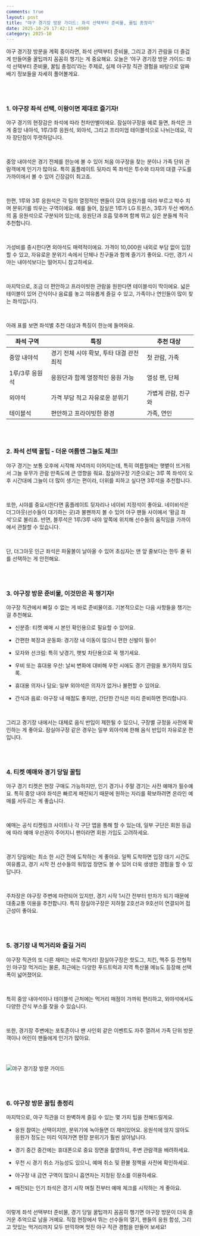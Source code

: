 ```yaml
---
comments: true
layout: post
title: "야구 경기장 방문 가이드: 좌석 선택부터 준비물, 꿀팁 총정리"
date: 2025-10-29 17:42:13 +0900
category: 2025-10
---
```


야구 경기장 방문을 계획 중이라면, 좌석 선택부터 준비물, 그리고 경기 관람을 더 즐겁게 만들어줄 꿀팁까지 꼼꼼히 챙기는 게 중요해요. 오늘은 ‘야구 경기장 방문 가이드: 좌석 선택부터 준비물, 꿀팁 총정리’라는 주제로, 실제 야구장 직관 경험을 바탕으로 알짜배기 정보들을 자세히 풀어볼게요.

<br><br>

### 1. 야구장 좌석 선택, 이왕이면 제대로 즐기자!

야구 경기의 현장감은 좌석에 따라 천차만별이에요. 잠실야구장을 예로 들면, 좌석은 크게 중앙 내야석, 1루/3루 응원석, 외야석, 그리고 프리미엄 테이블석으로 나뉘는데요, 각자 장단점이 뚜렷하답니다.

<br>

중앙 내야석은 경기 전체를 한눈에 볼 수 있어 처음 야구장을 찾는 분이나 가족 단위 관람객에게 인기가 많아요. 특히 홈플레이트 뒷자리 쪽 좌석은 투수와 타자의 대결 구도를 가까이에서 볼 수 있어 긴장감이 최고죠.

<br>

한편, 1루와 3루 응원석은 각 팀의 열정적인 팬들이 모여 응원가를 따라 부르고 박수 치며 분위기를 띄우는 구역이에요. 예를 들어, 잠실은 1루가 LG 트윈스, 3루가 두산 베어스의 홈 응원석으로 구분되어 있는데, 응원단과 호흡 맞추며 함께 뛰고 싶은 분들께 적극 추천합니다.

<br>

가성비를 중시한다면 외야석도 매력적이에요. 가격이 10,000원 내외로 부담 없이 입장할 수 있고, 자유로운 분위기 속에서 단체나 친구들과 함께 즐기기 좋아요. 다만, 경기 시야는 내야석보다는 떨어지니 참고하세요.

<br>

마지막으로, 조금 더 편안하고 프라이빗한 관람을 원한다면 테이블석이 딱이에요. 넓은 테이블이 있어 간식이나 음료를 놓고 여유롭게 즐길 수 있고, 가족이나 연인들이 많이 찾는 좌석입니다.

<br>

아래 표를 보면 좌석별 추천 대상과 특징이 한눈에 들어와요.

|좌석 구역|특징|추천 대상|
|--|--|--|
|중앙 내야석|경기 전체 시야 확보, 투타 대결 관전 최적|첫 관람, 가족|
|1루/3루 응원석|응원단과 함께 열정적인 응원 가능|열성 팬, 단체|
|외야석|가격 부담 적고 자유로운 분위기|가볍게 관람, 친구와|
|테이블석|편안하고 프라이빗한 환경|가족, 연인|

<br><br>

### 2. 좌석 선택 꿀팁 - 더운 여름엔 그늘도 체크!

야구 경기는 보통 오후에 시작해 저녁까지 이어지는데, 특히 여름철에는 햇볕이 뜨거워서 그늘 유무가 관람 만족도에 큰 영향을 줘요. 잠실야구장 기준으로는 3루 쪽 좌석이 오후 시간대에 그늘이 더 많이 생기는 편이라, 더위를 피하고 싶다면 3루석을 추천합니다.

<br>

또한, 시야를 중요시한다면 홈플레이트 뒷자리나 네이비 지정석이 좋아요. 네이비석은 더그아웃(선수들이 대기하는 곳)과 불펜까지 볼 수 있어 야구 팬들 사이에서 ‘황금 좌석’으로 불리죠. 반면, 블루석은 1루/3루 내야 앞쪽에 위치해 선수들의 움직임을 가까이에서 관찰할 수 있습니다.

<br>

단, 더그아웃 인근 좌석은 파울볼이 날아올 수 있어 초심자는 맨 앞 줄보다는 한두 줄 뒤를 선택하는 게 안전해요.

<br><br>

### 3. 야구장 방문 준비물, 이것만은 꼭 챙기자!

야구장 직관에서 빠질 수 없는 게 바로 준비물이죠. 기본적으로는 다음 사항들을 챙기는 걸 추천해요.

- 신분증: 티켓 예매 시 본인 확인용으로 필요할 수 있어요.

- 간편한 복장과 운동화: 경기장 내 이동이 많으니 편한 신발이 필수!

- 모자와 선크림: 특히 낮경기, 햇빛 차단용으로 꼭 챙기세요.

- 우비 또는 휴대용 우산: 날씨 변화에 대비해 우천 시에도 경기 관람을 포기하지 않도록.

- 휴대용 의자나 담요: 일부 외야석은 의자가 없거나 불편할 수 있어요.

- 간식과 음료: 야구장 내 매점도 좋지만, 간단한 간식은 미리 준비하면 편리합니다.

<br>

그리고 경기장 내에서는 대체로 음식 반입이 제한될 수 있으니, 구장별 규정을 사전에 확인하는 게 좋아요. 잠실야구장 같은 경우는 일부 외야석에 한해 음식 반입이 자유로운 편입니다.

<br><br>

### 4. 티켓 예매와 경기 당일 꿀팁

야구 경기 티켓은 현장 구매도 가능하지만, 인기 경기나 주말 경기는 사전 예매가 필수예요. 특히 중앙 내야 좌석은 빠르게 매진되기 때문에 원하는 자리를 확보하려면 온라인 예매를 서두르는 게 좋습니다.

<br>

예매는 공식 티켓링크 사이트나 각 구단 앱을 통해 할 수 있는데, 일부 구단은 회원 등급에 따라 예매 우선권이 주어지니 팬이라면 회원 가입도 고려하세요.

<br>

경기 당일에는 최소 한 시간 전에 도착하는 게 좋아요. 일찍 도착하면 입장 대기 시간도 여유롭고, 경기 시작 전 선수들의 워밍업 장면도 볼 수 있어 더욱 생생한 경험을 할 수 있답니다.

<br>

주차장은 야구장 주변에 마련되어 있지만, 경기 시작 1시간 전부터 만차가 되기 때문에 대중교통 이용을 추천합니다. 특히 잠실야구장은 지하철 2호선과 9호선이 연결되어 접근성이 좋아요.

<br><br>

### 5. 경기장 내 먹거리와 즐길 거리

야구장 직관의 또 다른 재미는 바로 먹거리! 잠실야구장은 핫도그, 치킨, 맥주 등 전형적인 야구장 먹거리는 물론, 최근에는 다양한 푸드트럭과 지역 특산물 메뉴도 등장해 선택 폭이 넓어졌어요.

<br>

특히 중앙 내야석이나 테이블석 근처에는 먹거리 매점이 가까워 편리하고, 외야석에서도 다양한 간식 부스를 찾을 수 있습니다.

<br>

또한, 경기장 주변에는 포토존이나 팬 사인회 같은 이벤트도 자주 열려서 가족 단위 방문객이나 어린이 팬들에게 인기가 많아요.

<br><br>

![야구 경기장 방문 가이드](https://images.unsplash.com/photo-1529768167801-9173d94c2a42?crop=entropy&cs=tinysrgb&fit=max&fm=jpg&ixid=M3w4MTk5NDN8MHwxfHNlYXJjaHwxfHwlRUMlOTUlQkMlRUElQjUlQUN8ZW58MHx8fHwxNzYxNjk3OTUzfDA&ixlib=rb-4.1.0&q=80&w=400)

<br><br>

### 6. 야구장 방문 꿀팁 총정리

마지막으로, 야구 직관을 더 완벽하게 즐길 수 있는 몇 가지 팁을 전해드릴게요.

- 응원 참여는 선택이지만, 분위기에 녹아들면 더 재미있어요. 응원석에 앉지 않아도 응원가 정도는 미리 익혀가면 현장 분위기가 훨씬 살아납니다.

- 경기 중간 중간에는 휴대폰으로 중요 장면을 촬영하되, 주변 관람객을 배려하세요.

- 우천 시 경기 취소 가능성도 있으니, 예매 취소 및 환불 정책을 사전에 확인하세요.

- 야구장 내 금연 구역이 많으니 흡연자는 지정된 장소를 이용하세요.

- 매진되는 인기 좌석은 경기 시작 며칠 전부터 예매 체크를 시작하는 게 좋아요.

<br>

이렇게 좌석 선택부터 준비물, 경기 당일 꿀팁까지 꼼꼼히 챙기면 야구장 방문이 더욱 즐거운 추억으로 남을 거예요. 직접 현장에서 뛰는 선수들의 열기, 팬들의 응원 함성, 그리고 맛있는 먹거리까지 모두 만끽하며 멋진 야구 직관 경험을 만들어 보세요!